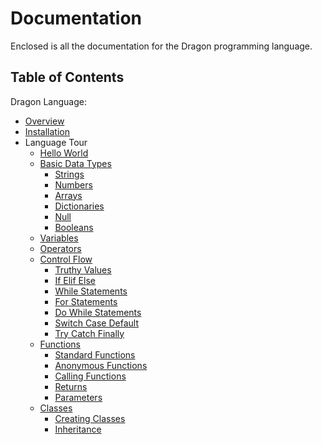 # Documentation

Enclosed is all the documentation for the Dragon programming language.

## Table of Contents

Dragon Language:

- [Overview](./pages/overview.md)
- [Installation](./pages/installation.md)
- Language Tour
  - [Hello World](./pages/hello-world.md)
  - [Basic Data Types](./pages/basic-data-types.md)
    - [Strings](./pages/basic-data-types.md#Strings)
    - [Numbers](./pages/basic-data-types.md#Numbers)
    - [Arrays](./pages/basic-data-types.md#Arrays)
    - [Dictionaries](./pages/basic-data-types.md#Dictionaries)
    - [Null](./pages/basic-data-types.md#Null)
    - [Booleans](./pages/basic-data-types#Booleans)
  - [Variables](./pages/variables.md)
  - [Operators](./pages/operators.md)
  - [Control Flow](./pages/control-flow.md)
    - [Truthy Values](./pages/control-flow.md#Truthy-Values)
    - [If Elif Else](./pages/control-flow.md#If-Elif-Else-Statements)
    - [While Statements](./pages/control-flow.md#While-Statements)
    - [For Statements](./pages/control-flow.md#For-Statements)
    - [Do While Statements](./pages/control-flow.md#Do-While-Statements)
    - [Switch Case Default](./pages/control-flow.md#Switch-Case-Default-Statements)
    - [Try Catch Finally](./pages/control-flow.md#Try-Catch-Finally-Statements)
  - [Functions](./pages/functions.md)
    - [Standard Functions](./pages/functions.md#Standard-Functions)
    - [Anonymous Functions](./pages/functions.md#Anonymous-Functions)
    - [Calling Functions](./pages/functions.md#Calling-Functions)
    - [Returns](./pages/functions.md#Returns)
    - [Parameters](./pages/functions.md#Parameters)
  - [Classes](./pages/classes.md)
    - [Creating Classes](./pages/classes.md#Creating-Classes)
    - [Inheritance](./pages/classes.md#Inheritance)
